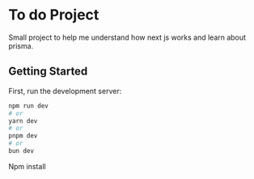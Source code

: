 # To do Project

Small project to help me understand how next js works and learn about prisma.

## Getting Started

First, run the development server:

```bash
npm run dev
# or
yarn dev
# or
pnpm dev
# or
bun dev
```

Npm install


